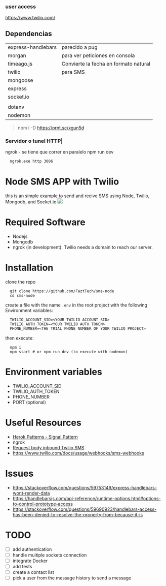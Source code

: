 ### user access
https://www.twilio.com/
<!--- Comment
  user: iiotatlas.test@gmail.com
  pass: AtlasAutomation
  sid: ACdd21186fad14c9ff7ba227bfeedef952
  token: c8da169fd1b3f78cfcb5cd3e2b7fb07f
  phone: +14154296202
-->

## Dependencias
|  |  |
| --- | --- |
| express-handlebars | parecido a pug |
| morgan | para ver peticiones en consola |
| timeago.js | Convierte la fecha en formato natural |
| twilio | para SMS |
| mongoose |  |
| express |  |
| socket.io |  |
|  |  |
| dotenv |  |
| nodemon |  |

> npm i -D <dependencias de desarrollo>
> https://prnt.sc/xgun5d

### Servidor o tunel HTTP|
ngrok.- se tiene que correr en paralelo npm run dev
```cmd
  ngrok.exe http 3006
```

<!---
email: dreik.elm.mec@gmail.com
pass: Miromero777777
TWILIO_ACCOUNT_SID=AC06c6a93ab334ffb3c615255605614510
TWILIO_AUTH_TOKEN=d03d05163bc9f64e1cf8effc737c44a0
PHONE=+13852573363
DEFAULT_PHONE=+59165377811
DEFAULT_NAME=Dixon Apaza

***************************************
email: dreik.elm.mec.game2@gmail.com
pass: Camitas7777777
TWILIO_ACCOUNT_SID=ACa2adbf7e20e45d42a5acde7c9e25e576
TWILIO_AUTH_TOKEN=d60994acc59bf8a34b183d6fbd503613
PHONE=+15592064312
DEFAULT_PHONE=+59172232563
DEFAULT_NAME=Erik Ticonipa

***************************************
email: iiotatlas.test@gmail.com
pass: AtlasAutomation
repass:9untYBleuL_i0hpb2hNU64lK3YELG5RH2lpmdLZp
TWILIO_ACCOUNT_SID=ACdd21186fad14c9ff7ba227bfeedef952
TWILIO_AUTH_TOKEN=6329276a2be24ddc5d3beb4ad5e0b2d1
PHONE=+14154296202
DEFAULT_PHONE=+59168499480
DEFAULT_NAME=Asbel Apaza

***************************************
email: iiotatlas@gmail.com
pass: AtlasAutomation
repass:9untYBleuL_i0hpb2hNU64lK3YELG5RH2lpmdLZp
TWILIO_ACCOUNT_SID=
TWILIO_AUTH_TOKEN=
PHONE=
DEFAULT_PHONE:+59168499480
DEFAULT_NAME=Asbel Apaza
--->

# Node SMS APP with Twilio
this is an simple example to send and recive SMS using Node, Twilio, Mongodb, and Socket.io
![](./screenshot.png)

# Required Software
* Nodejs
* Mongodb
* ngrok (in development). Twilio needs a domain to reach our server.

# Installation
clone the repo
```shell
  git clone https://github.com/FaztTech/sms-node
  cd sms-node
```
create a file with the name `.env` in the root project with the following Environment variables:
```text
  TWILIO_ACCOUNT_SID=<YOUR TWILIO ACCOUNT SID>
  TWILIO_AUTH_TOKEN=<YOUR TWILIO AUTH TOKEN>
  PHONE_NUMBER=<THE TRIAL PHONE NUMBER OF YOUR TWILIO PROJECT>
```
then execute:
```shell
  npm i
  npm start # or npm run dev (to execute with nodemon)
```

# Environment variables
* TWILIO_ACCOUNT_SID
* TWILIO_AUTH_TOKEN
* PHONE_NUMBER
* PORT (optional)

# Useful Resources
* [Herok Patterns - Signal Pattern](https://www.heropatterns.com/)
* ngrok
* [Request body inbound Twilio SMS](https://www.twilio.com/docs/sms/twiml#twilios-request-to-your-application)
* https://www.twilio.com/docs/usage/webhooks/sms-webhooks

# Issues
* https://stackoverflow.com/questions/59753149/express-handlebars-wont-render-data
* https://handlebarsjs.com/api-reference/runtime-options.html#options-to-control-prototype-access
* https://stackoverflow.com/questions/59690923/handlebars-access-has-been-denied-to-resolve-the-property-from-because-it-is

# TODO
* [ ] add authentication
* [ ] handle multiple sockets connection
* [ ] integrate Docker 
* [ ] add tests
* [ ] create a contact list
* [ ] pick a user from the message history to send a message
